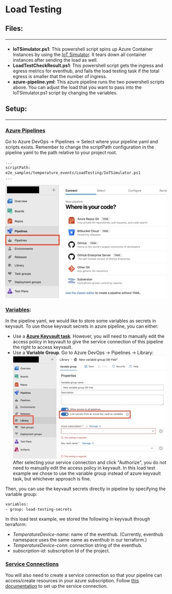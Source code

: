 # Load Testing 

## Files:<hr>
- **IoTSimulator.ps1**: This powershell script spins up Azure Container Instances by using the [IoT Simulator](https://github.com/Azure-Samples/Iot-Telemetry-Simulator). It tears down all container instances after sending the load as well.
- **LoadTestCheckResult.ps1**: This powershell script gets the ingress and egress metrics for eventhub, and fails the load testing task if the total egress is smaller that the number of ingress. 
- **azure-pipeline.yml**: This azure pipeline runs the two powershell scripts above. You can adjust the load that you want to pass into the IoTSimulator.ps1 script by changing the variables.

## Setup: <hr>
### <u>Azure Pipelines</u>
Go to Azure DevOps -> Pipelines -> Select where your pipeline yaml and scripts exists. Remember to change the scriptPath configuration in the pipeline yaml to the path relative to your project root.
```
...
scriptPath: e2e_samples/temperature_events/LoadTesting/IoTSimulator.ps1
...
```
![azure_pipeline_setup](../../../docs/images/azure_pipeline_setup.png)

### <u>Variables</u>:
In the pipeline yaml, we would like to store some variables as secrets in keyvault. To use those keyvault secrets in azure pipeline, you can either:
- Use a [**Azure Keyvault task**](https://docs.microsoft.com/en-us/azure/devops/pipelines/tasks/deploy/azure-key-vault?view=azure-devops). However, you will need to manually edit the access policy in keyvault to give the service connection of this pipeline the right to access keyvault.
- Use a **Variable Group**. Go to Azure DevOps -> Pipelines -> Library: ![azure_pipeline_var_group](../../../docs/images/azure_pipeline_var_group.png)
After selecting your service connection and click "Authorize", you do not need to manually edit the access policy in keyvault. In this load test example we chose to use the variable group instead of azure keyvault task, but whichever approach is fine.

Then, you can use the keyvault secrets directly in pipeline by specifying the variable group:
```
variables:
- group: load-testing-secrets
```

In this load test example, we stored the following in keyvault through terraform:

- *TemperatureDevice-name*: name of the eventhub. (Currently, eventhub namespace uses the same name as eventhub in our terraform.)
- *TemperatureDevice-conn*: connection string of the eventhub.
- *subscription-id*: subscription Id of the project.

### <u>Service Connections</u>

You will also need to create a service connection so that your pipeline can access/create resources in your azure subscription. Follow [this documentation](https://docs.microsoft.com/en-us/azure/devops/pipelines/library/service-endpoints?view=azure-devops&tabs=yaml) to set up the service connection.
